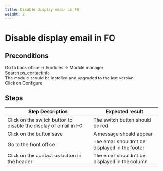 ```yaml
---
title: Disable display email in FO
weight: 2
---
```


# Disable display email in FO

## Preconditions

Go to back office -> Modules -> Module manager<br />
Search ps_contactinfo<br />
The module should be installed and upgraded to the last version<br />
Click on Configure
## Steps
| Step Description | Expected result |
| ----- | ----- |
| Click on the switch button to disable the display of email in FO | The switch button should be red |
| Click on the button save  | A message should appear  |
| Go to the front office  | The email shouldn't be displayed in the footer |
| Click on the contact us button in the header | The email shouldn't be displayed in the column |
